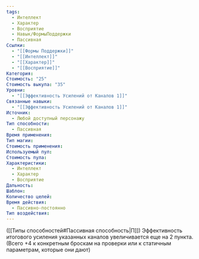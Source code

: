 ```yaml
---
tags:
  - Интеллект
  - Характер
  - Восприятие
  - Навык/ФормыПоддержки
  - Пассивная
Ссылки:
  - "[[Формы Поддержки]]"
  - "[[Интеллект]]"
  - "[[Характер]]"
  - "[[Восприятие]]"
Категория: 
Стоимость: "25"
Стоимость выкупа: "35"
Уровни:
  - "[[Эффективность Усилений от Каналов 1]]"
Связанные навыки:
  - "[[Эффективность Усилений от Каналов 1]]"
Источник:
  - Любой доступный персонажу
Тип способности:
  - Пассивная
Время применения: 
Тип магии: 
Стоимость применения: 
Используемый пул: 
Стоимость пула: 
Характеристики:
  - Интеллект
  - Характер
  - Восприятие
Дальность: 
Шаблон: 
Количество целей: 
Время действия:
  - Пассивно-постоянно
Тип воздействия:
---
```

([[Типы способностей#Пассивная способность|П]]) Эффективность итогового усиления указанных каналов увеличивается еще на 2 пункта. (Всего +4 к конкретным броскам на проверки или к статичным параметрам, которые они дают)